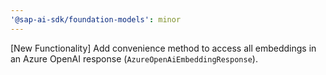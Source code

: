 ```yaml
---
'@sap-ai-sdk/foundation-models': minor
---
```


[New Functionality] Add convenience method to access all embeddings in an Azure OpenAI response (`AzureOpenAiEmbeddingResponse`).

